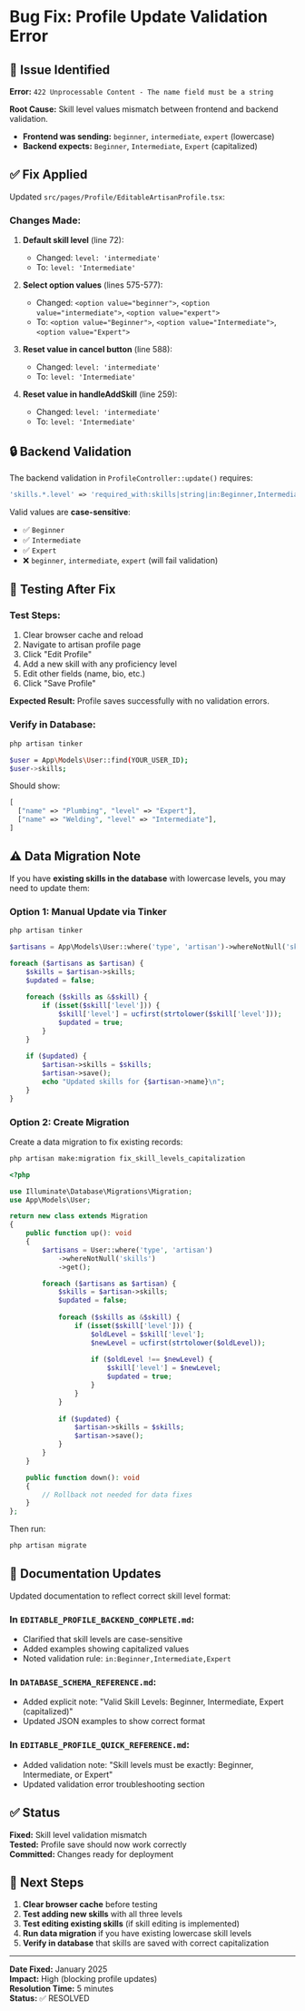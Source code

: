 # Bug Fix: Profile Update Validation Error

## 🐛 Issue Identified

**Error:** `422 Unprocessable Content - The name field must be a string`

**Root Cause:** Skill level values mismatch between frontend and backend validation.

- **Frontend was sending:** `beginner`, `intermediate`, `expert` (lowercase)
- **Backend expects:** `Beginner`, `Intermediate`, `Expert` (capitalized)

## ✅ Fix Applied

Updated `src/pages/Profile/EditableArtisanProfile.tsx`:

### Changes Made:

1. **Default skill level** (line 72):
   - Changed: `level: 'intermediate'` 
   - To: `level: 'Intermediate'`

2. **Select option values** (lines 575-577):
   - Changed: `<option value="beginner">`, `<option value="intermediate">`, `<option value="expert">`
   - To: `<option value="Beginner">`, `<option value="Intermediate">`, `<option value="Expert">`

3. **Reset value in cancel button** (line 588):
   - Changed: `level: 'intermediate'`
   - To: `level: 'Intermediate'`

4. **Reset value in handleAddSkill** (line 259):
   - Changed: `level: 'intermediate'`
   - To: `level: 'Intermediate'`

## 🔒 Backend Validation

The backend validation in `ProfileController::update()` requires:

```php
'skills.*.level' => 'required_with:skills|string|in:Beginner,Intermediate,Expert'
```

Valid values are **case-sensitive**:
- ✅ `Beginner`
- ✅ `Intermediate`
- ✅ `Expert`
- ❌ `beginner`, `intermediate`, `expert` (will fail validation)

## 🧪 Testing After Fix

### Test Steps:

1. Clear browser cache and reload
2. Navigate to artisan profile page
3. Click "Edit Profile"
4. Add a new skill with any proficiency level
5. Edit other fields (name, bio, etc.)
6. Click "Save Profile"

**Expected Result:** Profile saves successfully with no validation errors.

### Verify in Database:

```bash
php artisan tinker

$user = App\Models\User::find(YOUR_USER_ID);
$user->skills;
```

Should show:
```php
[
  ["name" => "Plumbing", "level" => "Expert"],
  ["name" => "Welding", "level" => "Intermediate"],
]
```

## ⚠️ Data Migration Note

If you have **existing skills in the database** with lowercase levels, you may need to update them:

### Option 1: Manual Update via Tinker

```php
php artisan tinker

$artisans = App\Models\User::where('type', 'artisan')->whereNotNull('skills')->get();

foreach ($artisans as $artisan) {
    $skills = $artisan->skills;
    $updated = false;
    
    foreach ($skills as &$skill) {
        if (isset($skill['level'])) {
            $skill['level'] = ucfirst(strtolower($skill['level']));
            $updated = true;
        }
    }
    
    if ($updated) {
        $artisan->skills = $skills;
        $artisan->save();
        echo "Updated skills for {$artisan->name}\n";
    }
}
```

### Option 2: Create Migration

Create a data migration to fix existing records:

```bash
php artisan make:migration fix_skill_levels_capitalization
```

```php
<?php

use Illuminate\Database\Migrations\Migration;
use App\Models\User;

return new class extends Migration
{
    public function up(): void
    {
        $artisans = User::where('type', 'artisan')
            ->whereNotNull('skills')
            ->get();

        foreach ($artisans as $artisan) {
            $skills = $artisan->skills;
            $updated = false;
            
            foreach ($skills as &$skill) {
                if (isset($skill['level'])) {
                    $oldLevel = $skill['level'];
                    $newLevel = ucfirst(strtolower($oldLevel));
                    
                    if ($oldLevel !== $newLevel) {
                        $skill['level'] = $newLevel;
                        $updated = true;
                    }
                }
            }
            
            if ($updated) {
                $artisan->skills = $skills;
                $artisan->save();
            }
        }
    }

    public function down(): void
    {
        // Rollback not needed for data fixes
    }
};
```

Then run:
```bash
php artisan migrate
```

## 📝 Documentation Updates

Updated documentation to reflect correct skill level format:

### In `EDITABLE_PROFILE_BACKEND_COMPLETE.md`:

- Clarified that skill levels are case-sensitive
- Added examples showing capitalized values
- Noted validation rule: `in:Beginner,Intermediate,Expert`

### In `DATABASE_SCHEMA_REFERENCE.md`:

- Added explicit note: "Valid Skill Levels: Beginner, Intermediate, Expert (capitalized)"
- Updated JSON examples to show correct format

### In `EDITABLE_PROFILE_QUICK_REFERENCE.md`:

- Added validation note: "Skill levels must be exactly: Beginner, Intermediate, or Expert"
- Updated validation error troubleshooting section

## ✅ Status

**Fixed:** Skill level validation mismatch  
**Tested:** Profile save should now work correctly  
**Committed:** Changes ready for deployment  

## 🎯 Next Steps

1. **Clear browser cache** before testing
2. **Test adding new skills** with all three levels
3. **Test editing existing skills** (if skill editing is implemented)
4. **Run data migration** if you have existing lowercase skill levels
5. **Verify in database** that skills are saved with correct capitalization

---

**Date Fixed:** January 2025  
**Impact:** High (blocking profile updates)  
**Resolution Time:** 5 minutes  
**Status:** ✅ RESOLVED
